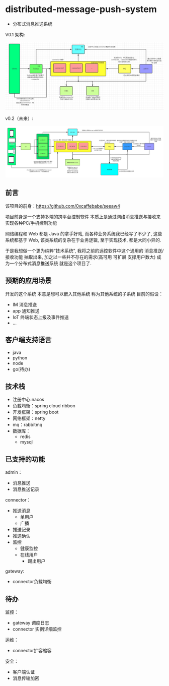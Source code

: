 # distributed-message-push-system

- 分布式消息推送系统

V0.1 架构:

![](./architecture.png)

v0.2（未来）:

![](./architecure1.png)

## 前言

该项目的前身：<https://github.com/0xcaffebabe/seeaw4>

项目前身是一个支持多端的跨平台控制软件 本质上是通过网络消息推送与接收来实现各种PC/手机控制功能

网络编程和 Web 都是 Java 的拿手好戏, 而各种业务系统我已经写了不少了, 这些系统都基于 Web, 该类系统的复杂在于业务逻辑, 至于实现技术, 都是大同小异的.

于是我想做一个更为纯粹“技术系统”, 我将之前的远控软件中这个通用的 消息推送/接收功能 抽取出来, 加之以一些并不存在的需求(高可用 可扩展 支撑用户数大) 成为一个分布式消息推送系统 就是这个项目了. 

## 预期的应用场景

开发的这个系统 本意是想可以嵌入其他系统 称为其他系统的子系统 目前的假设：

- IM 消息推送
- app 通知推送
- IoT 终端状态上报及事件推送
- ...

## 客户端支持语言

- java
- python
- node
- go(待办)

## 技术栈

- 注册中心:nacos
- 负载均衡：spring cloud ribbon
- 开发框架：spring boot
- 网络框架：netty
- mq：rabbitmq
- 数据库：
    - redis
    - mysql

## 已支持的功能

admin：

- 消息推送
- 消息推送记录

connector：

- 推送消息
    - 单用户
    - 广播
- 推送记录
- 推送确认
- 监控
    - 健康监控
    - 在线用户
        - 踢出用户

gateway:

- connector负载均衡

## 待办

监控：

- gateway 调度日志
- connector 实例详细监控

运维：

- connector扩容缩容

安全：

- 客户端认证
- 消息传输加密